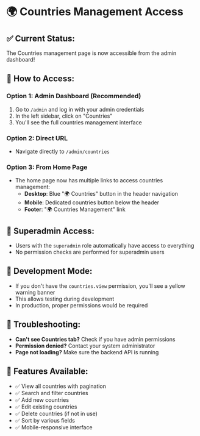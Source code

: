 # 🌍 Countries Management Access

## ✅ **Current Status:**

The Countries management page is now accessible from the admin dashboard!

## 🔑 **How to Access:**

### **Option 1: Admin Dashboard (Recommended)**

1. Go to `/admin` and log in with your admin credentials
2. In the left sidebar, click on "Countries"
3. You'll see the full countries management interface

### **Option 2: Direct URL**

- Navigate directly to `/admin/countries`

### **Option 3: From Home Page**

- The home page now has multiple links to access countries management:
  - **Desktop**: Blue "🌍 Countries" button in the header navigation
  - **Mobile**: Dedicated countries button below the header
  - **Footer**: "🌍 Countries Management" link

## 🚀 **Superadmin Access:**

- Users with the `superadmin` role automatically have access to everything
- No permission checks are performed for superadmin users

## 🧪 **Development Mode:**

- If you don't have the `countries.view` permission, you'll see a yellow warning banner
- This allows testing during development
- In production, proper permissions would be required

## 🔧 **Troubleshooting:**

- **Can't see Countries tab?** Check if you have admin permissions
- **Permission denied?** Contact your system administrator
- **Page not loading?** Make sure the backend API is running

## 📱 **Features Available:**

- ✅ View all countries with pagination
- ✅ Search and filter countries
- ✅ Add new countries
- ✅ Edit existing countries
- ✅ Delete countries (if not in use)
- ✅ Sort by various fields
- ✅ Mobile-responsive interface

